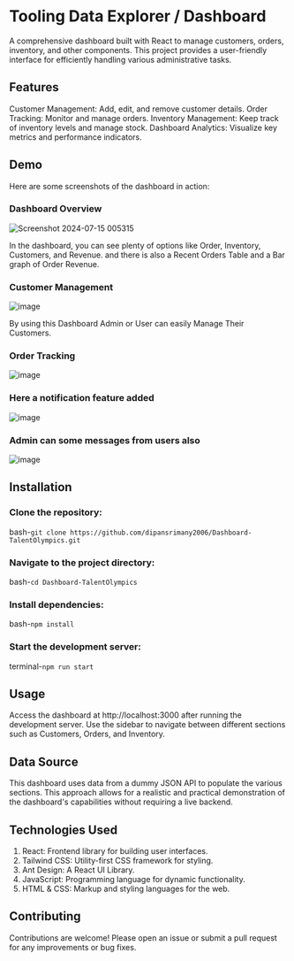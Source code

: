 # Tooling Data Explorer / Dashboard


A comprehensive dashboard built with React to manage customers, orders, inventory, and other components. This project provides a user-friendly interface for efficiently handling various administrative tasks.

## Features
Customer Management: Add, edit, and remove customer details.
Order Tracking: Monitor and manage orders.
Inventory Management: Keep track of inventory levels and manage stock.
Dashboard Analytics: Visualize key metrics and performance indicators.

## Demo

Here are some screenshots of the dashboard in action:


### Dashboard Overview

![Screenshot 2024-07-15 005315](https://github.com/user-attachments/assets/3c08d59d-a275-4bc6-8fcd-73ff0ab9c956)

In the dashboard, you can see plenty of options like Order, Inventory, Customers, and Revenue.
and there is also a Recent Orders Table and a Bar graph of Order Revenue.

### Customer Management

![image](https://github.com/user-attachments/assets/cf17ab50-576a-4b51-8af4-4197953517d9)

By using this Dashboard Admin or User can easily Manage Their Customers.

### Order Tracking

![image](https://github.com/user-attachments/assets/44c2a35f-899e-43be-af30-4df6e55b23ed)

### Here a notification feature added

![image](https://github.com/user-attachments/assets/6f4bae0d-45be-4916-ab56-1648ac7a5c27)

### Admin can some messages from users also

![image](https://github.com/user-attachments/assets/143fd753-f7a2-4222-9fad-7c210d9b8fcc)

## Installation
### Clone the repository:

bash-`git clone https://github.com/dipansrimany2006/Dashboard-TalentOlympics.git`

### Navigate to the project directory:

bash-`cd Dashboard-TalentOlympics`


### Install dependencies:

bash-`npm install`

### Start the development server:

terminal-`npm run start`

## Usage

Access the dashboard at http://localhost:3000 after running the development server.
Use the sidebar to navigate between different sections such as Customers, Orders, and Inventory.

## Data Source

This dashboard uses data from a dummy JSON API to populate the various sections. This approach allows for a realistic and practical demonstration of the dashboard's capabilities without requiring a live backend.

## Technologies Used

1. React: Frontend library for building user interfaces.
2. Tailwind CSS: Utility-first CSS framework for styling.
3. Ant Design: A React UI Library.
4. JavaScript: Programming language for dynamic functionality.
5. HTML & CSS: Markup and styling languages for the web.

## Contributing

Contributions are welcome! Please open an issue or submit a pull request for any improvements or bug fixes.
